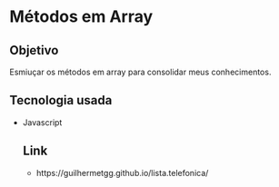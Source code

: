 <body>
<h1>Métodos em Array</h1>
<h2>Objetivo</h1>
Esmiuçar os métodos em array para consolidar meus conhecimentos.
  
   <h2>Tecnologia usada</h2>
 <ul>
  <li>Javascript</li>
  
   <h2>Link</h2>
 <ul>
   <li>https://guilhermetgg.github.io/lista.telefonica/</li>
  
